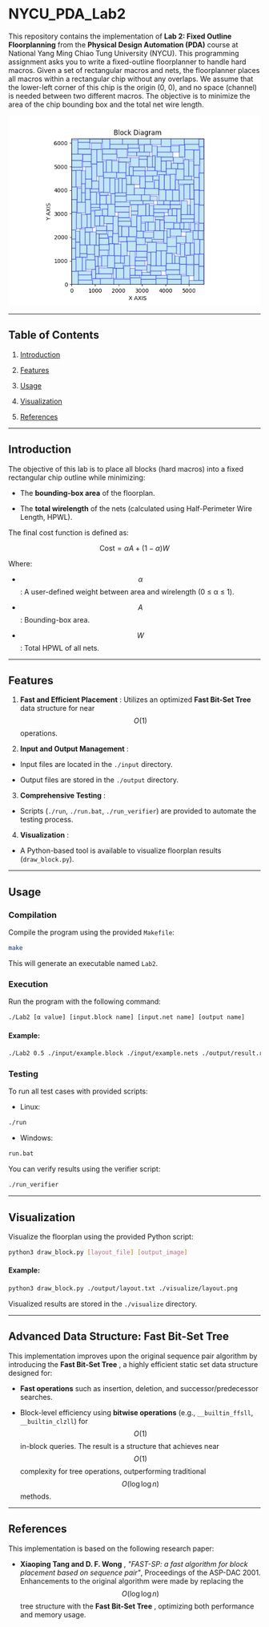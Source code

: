 
# NYCU_PDA_Lab2 
This repository contains the implementation of **Lab 2: Fixed Outline Floorplanning**  from the **Physical Design Automation (PDA)**  course at National Yang Ming Chiao Tung University (NYCU). This programming assignment asks you to write a fixed-outline floorplanner to handle hard macros. Given a set of rectangular macros and nets, the floorplanner places all macros within a rectangular chip without any overlaps. We assume that the lower-left corner of this chip is the origin (0, 0), and no space (channel) is needed between two different macros. The objective is to minimize the area of the chip bounding box and the total net wire length.

![alt text](visualize/draw_vda317b.png)

---


## Table of Contents 
 
1. [Introduction](https://chatgpt.com/c/674018e5-e898-8001-94b9-f3dee2ec3f9e#introduction)
 
2. [Features](https://chatgpt.com/c/674018e5-e898-8001-94b9-f3dee2ec3f9e#features)
 
3. [Usage](https://chatgpt.com/c/674018e5-e898-8001-94b9-f3dee2ec3f9e#usage)
 
4. [Visualization](https://chatgpt.com/c/674018e5-e898-8001-94b9-f3dee2ec3f9e#visualization)
 
5. [References](https://chatgpt.com/c/674018e5-e898-8001-94b9-f3dee2ec3f9e#references)


---


## Introduction 

The objective of this lab is to place all blocks (hard macros) into a fixed rectangular chip outline while minimizing:
 
- The **bounding-box area**  of the floorplan.
 
- The **total wirelength**  of the nets (calculated using Half-Perimeter Wire Length, HPWL).

The final cost function is defined as:

$$
 \text{Cost} = \alpha A + (1 - \alpha) W 
$$

Where:
 
- $$\alpha$$: A user-defined weight between area and wirelength (0 ≤ α ≤ 1).
 
- $$A$$: Bounding-box area.
 
- $$W$$: Total HPWL of all nets.


---


## Features 
 
1. **Fast and Efficient Placement** : Utilizes an optimized **Fast Bit-Set Tree**  data structure for near $$O(1)$$ operations.
 
2. **Input and Output Management** : 
  - Input files are located in the `./input` directory.
 
  - Output files are stored in the `./output` directory.
 
3. **Comprehensive Testing** : 
  - Scripts (`./run`, `./run.bat`, `./run_verifier`) are provided to automate the testing process.
 
4. **Visualization** : 
  - A Python-based tool is available to visualize floorplan results (`draw_block.py`).


---


## Usage 

### Compilation 
Compile the program using the provided `Makefile`:

```bash
make
```
This will generate an executable named `Lab2`.
### Execution 

Run the program with the following command:


```bash
./Lab2 [α value] [input.block name] [input.net name] [output name]
```

#### Example: 


```bash
./Lab2 0.5 ./input/example.block ./input/example.nets ./output/result.rpt
```

### Testing 

To run all test cases with provided scripts:
 
- Linux:

```bash
./run
```
 
- Windows:

```cmd
run.bat
```

You can verify results using the verifier script:


```bash
./run_verifier
```


---


## Visualization 

Visualize the floorplan using the provided Python script:


```bash
python3 draw_block.py [layout_file] [output_image]
```

#### Example: 


```bash
python3 draw_block.py ./output/layout.txt ./visualize/layout.png
```
Visualized results are stored in the `./visualize` directory.

---


## Advanced Data Structure: Fast Bit-Set Tree 
This implementation improves upon the original sequence pair algorithm by introducing the **Fast Bit-Set Tree** , a highly efficient static set data structure designed for: 
- **Fast operations**  such as insertion, deletion, and successor/predecessor searches.
 
- Block-level efficiency using **bitwise operations**  (e.g., `__builtin_ffsll`, `__builtin_clzll`) for $$O(1)$$ in-block queries.
The result is a structure that achieves near $$O(1)$$ complexity for tree operations, outperforming traditional $$O(\log\log n)$$ methods.

---


## References 

This implementation is based on the following research paper:
 
- **Xiaoping Tang and D. F. Wong** , *"FAST-SP: a fast algorithm for block placement based on sequence pair"*, Proceedings of the ASP-DAC 2001.
Enhancements to the original algorithm were made by replacing the $$O(\log\log n)$$ tree structure with the **Fast Bit-Set Tree** , optimizing both performance and memory usage.
